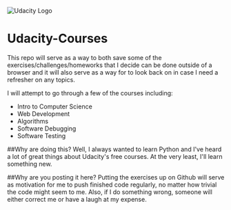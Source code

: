 ![Udacity Logo](https://pbs.twimg.com/profile_images/2671170543/18debd694829ed78203a5a36dd364160.png)

Udacity-Courses
===============

This repo will serve as a way to both save some of the exercises/challenges/homeworks that I decide can be done outside of a browser and it will also serve as a way for to look back on in case I need a refresher on any topics. 

I will attempt to go through a few of the courses including: 
- Intro to Computer Science
- Web Development
- Algorithms
- Software Debugging
- Software Testing

##Why are doing this? 
Well, I always wanted to learn Python and I've heard a lot of great things about Udacity's free courses. At the very least, I'll learn something new. 

##Why are you posting it here?
Putting the exercises up on Github will serve as motivation for me to push finished code regularly, no matter how trivial the code might seem to me. Also, if I do something wrong, someone will either correct me or have a laugh at my expense. 

